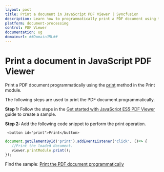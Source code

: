 ```yaml
---
layout: post
title: Print a document in JavaScript PDF Viewer | Syncfusion
description: Learn how to programmatically print a PDF document using the print method in the Syncfusion JavaScript PDF Viewer.
platform: document-processing
control: PDF Viewer
documentation: ug
domainurl: ##DomainURL##
---
```


# Print a document in JavaScript PDF Viewer

Print a PDF document programmatically using the [print](https://ej2.syncfusion.com/documentation/api/pdfviewer/#print) method in the Print module.

The following steps are used to print the PDF document programmatically.

**Step 1:** Follow the steps in the [Get started with JavaScript ES5 PDF Viewer](https://help.syncfusion.com/document-processing/pdf/pdf-viewer/javascript-es5/getting-started/) guide to create a sample.

**Step 2:** Add the following code snippet to perform the print operation.

```
 <button id="print">Print</button>
```

```ts
document.getElementById('print').addEventListener('click', ()=> {
   //Print the loaded document.
   viewer.printModule.print();
});
```

Find the sample: [Print the PDF document programmatically](https://stackblitz.com/edit/rawhaj?devtoolsheight=33&file=index.js)